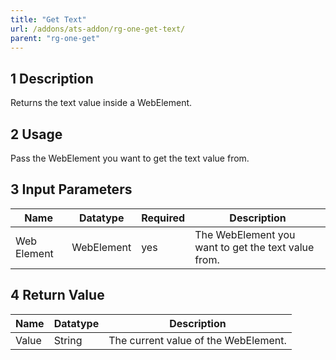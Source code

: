 ```yaml
---
title: "Get Text"
url: /addons/ats-addon/rg-one-get-text/
parent: "rg-one-get"
---
```


## 1 Description

Returns the text value inside a WebElement.

## 2 Usage

Pass the WebElement you want to get the text value from.

## 3 Input Parameters

Name | Datatype | Required | Description
---- | -------- | ------- |---------------
Web Element | WebElement | yes | The WebElement you want to get the text value from.

## 4 Return Value

Name | Datatype | Description
---- | --------- | ---------------
Value | String | The current value of the WebElement.
